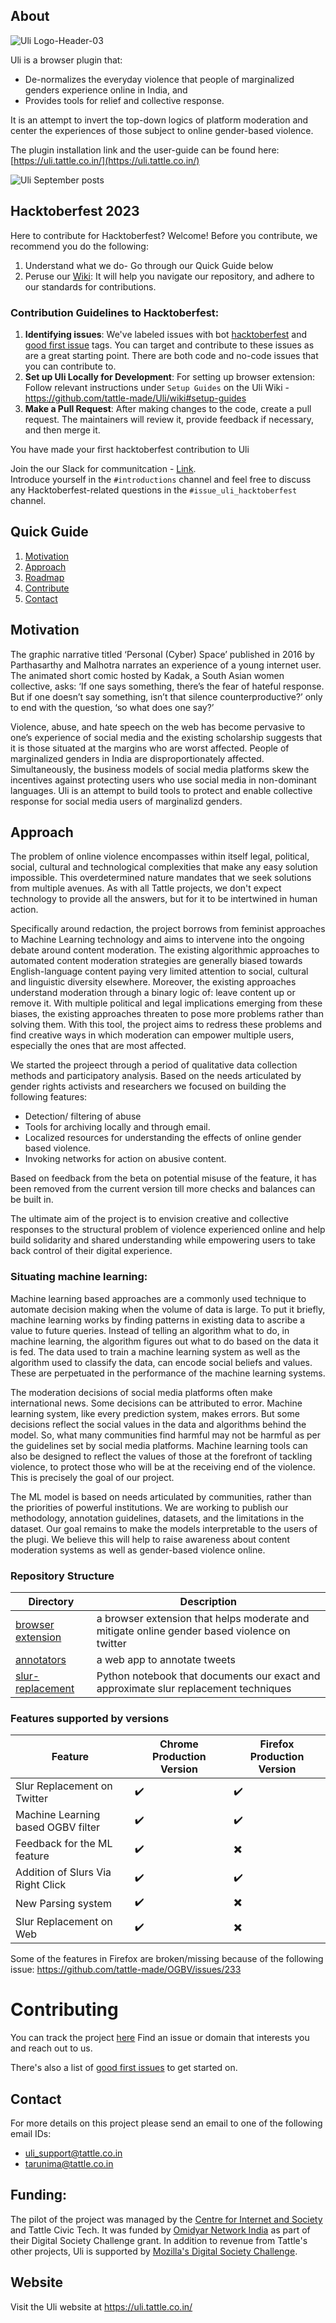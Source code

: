 ## About

![Uli Logo-Header-03](https://user-images.githubusercontent.com/13188366/224236305-6a3b3f26-f5b3-4256-b0dc-5d2b4b8d5e27.png)

Uli is a browser plugin that:
* De-normalizes the everyday violence that people of marginalized genders experience online in India, and
* Provides tools for relief and collective response.

It is an attempt to invert the top-down logics of platform moderation and center the experiences of those subject to online gender-based violence. 

The plugin installation link and the user-guide can be found here: [https://uli.tattle.co.in/](https://uli.tattle.co.in/)

![Uli September posts](https://user-images.githubusercontent.com/13188366/224235833-e6493aab-9706-4b05-ac5a-fb1c0cc97f03.gif)

## Hacktoberfest 2023

Here to contribute for Hacktoberfest? Welcome!
Before you contribute, we recommend you do the following:
1. Understand what we do- Go through our Quick Guide below
2. Peruse our [Wiki](https://github.com/tattle-made/Uli/wiki): It will help you navigate our repository, and adhere to our standards for contributions.

### Contribution Guidelines to Hacktoberfest:

1. **Identifying issues**: We've labeled issues with bot [hacktoberfest](https://github.com/tattle-made/Uli/labels/hacktoberfest) and [good first issue](https://github.com/tattle-made/Uli/labels/good%20first%20issue) tags. You can target and contribute to these issues as are a great starting point. There are both code and no-code issues that you can contribute to.
2. **Set up Uli Locally for Development**: 
For setting up browser extension: Follow relevant instructions under `Setup Guides` on the Uli Wiki - https://github.com/tattle-made/Uli/wiki#setup-guides 
3. **Make a Pull Request**: After making changes to the code, create a pull request. The maintainers will review it, provide feedback if necessary, and then merge it.

You have made your first hacktoberfest contribution to Uli

Join the our Slack for communitcation - [Link](https://join.slack.com/t/tattle-workspace/shared_invite/zt-24g9vngdc-VEGSv4y1OnLZ~nrvBXl6hQ).
<br>
Introduce yourself in the `#introductions` channel and feel free to discuss any Hacktoberfest-related questions in the `#issue_uli_hacktoberfest` channel.   

## Quick Guide
1. [Motivation](#motivation-)
2. [Approach](#approach-)
3. [Roadmap](roadmap.md)
4. [Contribute](#contributing-)
5. [Contact](#contact-)


## Motivation <a name="Motivation"></a>

The graphic narrative titled ‘Personal (Cyber) Space’ published in 2016 by Parthasarthy and Malhotra narrates an experience of a young internet user. The animated short comic hosted by Kadak, a South Asian women collective, asks: ‘If one says something, there’s the fear of hateful response. But if one doesn’t say something, isn’t that silence counterproductive?’ only to end with the question, ‘so what does one say?’

Violence, abuse, and hate speech on the web has become pervasive to one’s experience of social media and the existing scholarship suggests that it is those situated at the margins who are worst affected. People of marginalized genders in India are disproportionately affected. Simultaneously, the business models of social media platforms skew the incentives against protecting users who use social media in non-dominant languages. Uli is an attempt to build tools to protect and enable collective response for social media users of marginalizd genders. 


## Approach <a name="Approach"></a>

The problem of online violence encompasses within itself legal, political, social, cultural and technological complexities that make any easy solution impossible. This overdetermined nature mandates that we seek solutions from multiple avenues. As with all Tattle projects, we don't expect technology to provide all the answers, but for it to be intertwined in human action. 

Specifically around redaction, the project borrows from feminist approaches to Machine Learning technology and aims to intervene into the ongoing debate around content moderation. The existing algorithmic approaches to automated content moderation strategies are generally biased towards English-language content paying very limited attention to social, cultural and linguistic diversity elsewhere. Moreover, the existing approaches understand moderation through a binary logic of: leave content up or remove it. With multiple political and legal implications emerging from these biases, the existing approaches threaten to pose more problems rather than solving them. With this tool, the project aims to redress these problems and find creative ways in which moderation can empower multiple users, especially the ones that are most affected.

We started the projeect through a period of qualitative data collection methods and participatory analysis. Based on the needs articulated by gender rights activists and researchers we focused on building the following features:
* Detection/ filtering of abuse
* Tools for archiving locally and through email.
* Localized resources for understanding the effects of online gender based violence. 
* Invoking networks for action on abusive content. 

Based on feedback from the beta on potential misuse of the feature, it has been removed from the current version till more checks and balances can be built in. 

The ultimate aim of the project is to envision creative and collective responses to the structural problem of violence experienced online and help build solidarity and shared understanding while empowering users to take back control of their digital experience.

### Situating machine learning:

Machine learning based approaches are a commonly used technique to automate decision making when the volume of data is large. To put it briefly, machine learning works by finding patterns in existing data to ascribe a value to future queries. Instead of telling an algorithm what to do, in machine learning, the algorithm figures out what to do based on the data it is fed. The data used to train a machine learning system as well as the algorithm used to classify the data, can encode social beliefs and values. These are perpetuated in the performance of the machine learning systems.

The moderation decisions of social media platforms often make international news. Some decisions can be attributed to error. Machine learning system, like every prediction system, makes errors. But some decisions reflect the social values in the data and algorithms behind the model. So, what many communities find harmful may not be harmful as per the guidelines set by social media platforms.
Machine learning tools can also be designed to reflect the values of those at the forefront of tackling violence, to protect those who will be at the receiving end of the violence. This is precisely the goal of our project. 

The ML model is based on needs articulated by communities, rather than the priorities of powerful institutions. We are working to publish our methodology, annotation guidelines, datasets, and the limitations in the dataset. Our goal remains to make the models interpretable to the users of the plugi. We believe this will help to raise awareness about content moderation systems as well as gender-based violence online.

### Repository Structure

| Directory         | Description                                                                                  |
| ----------------- | -------------------------------------------------------------------------------------------- |
| [browser extension](https://github.com/tattle-made/OGBV/tree/main/annotators) | a browser extension that helps moderate and mitigate online gender based violence on twitter |
| [annotators](https://github.com/tattle-made/OGBV/tree/main/annotators)       | a web app to annotate tweets                                                                 |
| [slur-replacement](https://github.com/tattle-made/OGBV/tree/main/slur-replacement)  | Python notebook that documents our exact and approximate slur replacement techniques 

### Features supported by versions

| Feature         | Chrome Production Version     | Firefox Production Version |
|--------------|-----------|------------|
| Slur Replacement on Twitter | :heavy_check_mark:      | :heavy_check_mark:       |
| Machine Learning based OGBV filter    | :heavy_check_mark:  | :heavy_check_mark:       |
| Feedback for the ML feature    | :heavy_check_mark:  | :heavy_multiplication_x:       |
| Addition of Slurs Via Right Click    | :heavy_check_mark:  | :heavy_check_mark:       |
| New Parsing system    | :heavy_check_mark:  | :heavy_multiplication_x:       |
| Slur Replacement on Web | :heavy_check_mark:      | :heavy_multiplication_x:       |

Some of the features in Firefox are broken/missing because of the following issue: https://github.com/tattle-made/OGBV/issues/233

# Contributing <a name="Contribute"></a>

You can track the project [here](https://github.com/orgs/tattle-made/projects/20/views/3)
Find an issue or domain that interests you and reach out to us.

There's also a list of [good first issues](https://github.com/tattle-made/OGBV/issues?q=is%3Aissue+is%3Aopen+label%3A%22good+first+issue%22) to get started on.

## Contact <a name="Contact"></a>

For more details on this project please send an email to one of the following email IDs:
- uli_support@tattle.co.in
- tarunima@tattle.co.in

## Funding:

The pilot of the project was managed by the [Centre for Internet and Society](https://cis-india.org/) and Tattle Civic Tech. It was funded by [Omidyar Network India](https://www.omidyarnetwork.in/) as part of their Digital Society Challenge grant. In addition to revenue from Tattle's other projects, Uli is supported by [Mozilla's Digital Society Challenge](https://foundation.mozilla.org/en/blog/mozilla-welcomes-2023-data-futures-lab-cohort/).

## Website

Visit the Uli website at https://uli.tattle.co.in/
